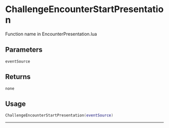 # ChallengeEncounterStartPresentation
Function name in EncounterPresentation.lua
## Parameters
`eventSource`
## Returns
`none`
## Usage
```lua
ChallengeEncounterStartPresentation(eventSource)
```
---
